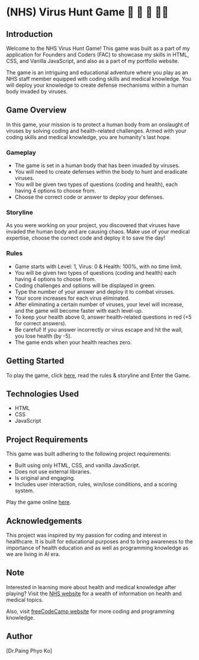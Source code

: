 # (NHS) Virus Hunt Game 🏥 🔬 🦠 👨‍💻

## Introduction

Welcome to the NHS Virus Hunt Game! This game was built as a part of my application for Founders and Coders (FAC) to showcase my skills in HTML, CSS, and Vanilla JavaScript, and also as a part of my portfolio website.

The game is an intriguing and educational adventure where you play as an NHS staff member equipped with coding skills and medical knowledge. You will deploy your knowledge to create defense mechanisms within a human body invaded by viruses.

## Game Overview

In this game, your mission is to protect a human body from an onslaught of viruses by solving coding and health-related challenges. Armed with your coding skills and medical knowledge, you are humanity's last hope. 

### Gameplay

* The game is set in a human body that has been invaded by viruses.
* You will need to create defenses within the body to hunt and eradicate viruses.
* You will be given two types of questions (coding and health), each having 4 options to choose from.
* Choose the correct code or answer to deploy your defenses.

### Storyline

As you were working on your project, you discovered that viruses have invaded the human body and are causing chaos. Make use of your medical expertise, choose the correct code and deploy it to save the day!

### Rules

* Game starts with Level: 1, Virus: 0 & Health: 100%, with no time limit.
* You will be given two types of questions (coding and health) each having 4 options to choose from.
* Coding challenges and options will be displayed in green.
* Type the number of your answer and deploy it to combat viruses.
* Your score increases for each virus eliminated.
* After eliminating a certain number of viruses, your level will increase, and the game will
                        become faster with each
                        level-up.
* To keep your health above 0, answer health-related questions in red (+5 for correct answers).
* Be careful! If you answer incorrectly or virus escape and hit the wall, you lose health (by -5).
* The game ends when your health reaches zero.

## Getting Started

To play the game, click [here](https://Paing-Ko.github.io/myGame/), read the rules & storyline and Enter the Game.

## Technologies Used

* HTML
* CSS
* JavaScript

## Project Requirements

This game was built adhering to the following project requirements:

* Built using only HTML, CSS, and vanilla JavaScript.
* Does not use external libraries.
* Is original and engaging.
* Includes user interaction, rules, win/lose conditions, and a scoring system.

Play the game online [here](https://Paing-Ko.github.io/myGame/).


## Acknowledgements

This project was inspired by my passion for coding and interest in healthcare. It is built for educational purposes and to bring awareness to the importance of health education and as well as programming knowledge as we are living in AI era.

## Note

Interested in learning more about health and medical knowledge after playing? Visit the [NHS website](https://www.nhs.uk/) for a wealth of information on health and medical topics.

Also, visit [freeCodeCamp website](https://www.freecodecamp.org/) for more coding and programming knowledge.

## Author

[Dr.Paing Phyo Ko]


